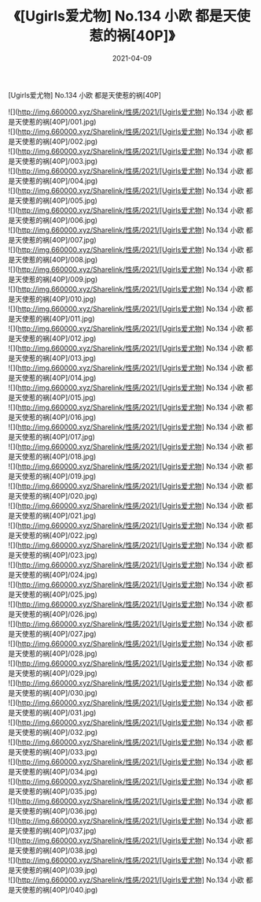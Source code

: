 ﻿---
layout: post
title:  《[Ugirls爱尤物] No.134 小欧 都是天使惹的祸[40P]》
date:   2021-04-09
img: http://img.660000.xyz/Sharelink/性感/2021/[Ugirls爱尤物] No.134 小欧 都是天使惹的祸[40P]/000.jpg
categories: [美女, 清纯, 唯美]
---

[Ugirls爱尤物] No.134 小欧 都是天使惹的祸[40P]

  ![](http://img.660000.xyz/Sharelink/性感/2021/[Ugirls爱尤物] No.134 小欧 都是天使惹的祸[40P]/001.jpg) <br> ![](http://img.660000.xyz/Sharelink/性感/2021/[Ugirls爱尤物] No.134 小欧 都是天使惹的祸[40P]/002.jpg) <br> ![](http://img.660000.xyz/Sharelink/性感/2021/[Ugirls爱尤物] No.134 小欧 都是天使惹的祸[40P]/003.jpg) <br> ![](http://img.660000.xyz/Sharelink/性感/2021/[Ugirls爱尤物] No.134 小欧 都是天使惹的祸[40P]/004.jpg) <br> ![](http://img.660000.xyz/Sharelink/性感/2021/[Ugirls爱尤物] No.134 小欧 都是天使惹的祸[40P]/005.jpg) <br> ![](http://img.660000.xyz/Sharelink/性感/2021/[Ugirls爱尤物] No.134 小欧 都是天使惹的祸[40P]/006.jpg) <br> ![](http://img.660000.xyz/Sharelink/性感/2021/[Ugirls爱尤物] No.134 小欧 都是天使惹的祸[40P]/007.jpg) <br> ![](http://img.660000.xyz/Sharelink/性感/2021/[Ugirls爱尤物] No.134 小欧 都是天使惹的祸[40P]/008.jpg) <br> ![](http://img.660000.xyz/Sharelink/性感/2021/[Ugirls爱尤物] No.134 小欧 都是天使惹的祸[40P]/009.jpg) <br> ![](http://img.660000.xyz/Sharelink/性感/2021/[Ugirls爱尤物] No.134 小欧 都是天使惹的祸[40P]/010.jpg) <br> ![](http://img.660000.xyz/Sharelink/性感/2021/[Ugirls爱尤物] No.134 小欧 都是天使惹的祸[40P]/011.jpg) <br> ![](http://img.660000.xyz/Sharelink/性感/2021/[Ugirls爱尤物] No.134 小欧 都是天使惹的祸[40P]/012.jpg) <br> ![](http://img.660000.xyz/Sharelink/性感/2021/[Ugirls爱尤物] No.134 小欧 都是天使惹的祸[40P]/013.jpg) <br> ![](http://img.660000.xyz/Sharelink/性感/2021/[Ugirls爱尤物] No.134 小欧 都是天使惹的祸[40P]/014.jpg) <br> ![](http://img.660000.xyz/Sharelink/性感/2021/[Ugirls爱尤物] No.134 小欧 都是天使惹的祸[40P]/015.jpg) <br> ![](http://img.660000.xyz/Sharelink/性感/2021/[Ugirls爱尤物] No.134 小欧 都是天使惹的祸[40P]/016.jpg) <br> ![](http://img.660000.xyz/Sharelink/性感/2021/[Ugirls爱尤物] No.134 小欧 都是天使惹的祸[40P]/017.jpg) <br> ![](http://img.660000.xyz/Sharelink/性感/2021/[Ugirls爱尤物] No.134 小欧 都是天使惹的祸[40P]/018.jpg) <br> ![](http://img.660000.xyz/Sharelink/性感/2021/[Ugirls爱尤物] No.134 小欧 都是天使惹的祸[40P]/019.jpg) <br> ![](http://img.660000.xyz/Sharelink/性感/2021/[Ugirls爱尤物] No.134 小欧 都是天使惹的祸[40P]/020.jpg) <br> ![](http://img.660000.xyz/Sharelink/性感/2021/[Ugirls爱尤物] No.134 小欧 都是天使惹的祸[40P]/021.jpg) <br> ![](http://img.660000.xyz/Sharelink/性感/2021/[Ugirls爱尤物] No.134 小欧 都是天使惹的祸[40P]/022.jpg) <br> ![](http://img.660000.xyz/Sharelink/性感/2021/[Ugirls爱尤物] No.134 小欧 都是天使惹的祸[40P]/023.jpg) <br> ![](http://img.660000.xyz/Sharelink/性感/2021/[Ugirls爱尤物] No.134 小欧 都是天使惹的祸[40P]/024.jpg) <br> ![](http://img.660000.xyz/Sharelink/性感/2021/[Ugirls爱尤物] No.134 小欧 都是天使惹的祸[40P]/025.jpg) <br> ![](http://img.660000.xyz/Sharelink/性感/2021/[Ugirls爱尤物] No.134 小欧 都是天使惹的祸[40P]/026.jpg) <br> ![](http://img.660000.xyz/Sharelink/性感/2021/[Ugirls爱尤物] No.134 小欧 都是天使惹的祸[40P]/027.jpg) <br> ![](http://img.660000.xyz/Sharelink/性感/2021/[Ugirls爱尤物] No.134 小欧 都是天使惹的祸[40P]/028.jpg) <br> ![](http://img.660000.xyz/Sharelink/性感/2021/[Ugirls爱尤物] No.134 小欧 都是天使惹的祸[40P]/029.jpg) <br> ![](http://img.660000.xyz/Sharelink/性感/2021/[Ugirls爱尤物] No.134 小欧 都是天使惹的祸[40P]/030.jpg) <br> ![](http://img.660000.xyz/Sharelink/性感/2021/[Ugirls爱尤物] No.134 小欧 都是天使惹的祸[40P]/031.jpg) <br> ![](http://img.660000.xyz/Sharelink/性感/2021/[Ugirls爱尤物] No.134 小欧 都是天使惹的祸[40P]/032.jpg) <br> ![](http://img.660000.xyz/Sharelink/性感/2021/[Ugirls爱尤物] No.134 小欧 都是天使惹的祸[40P]/033.jpg) <br> ![](http://img.660000.xyz/Sharelink/性感/2021/[Ugirls爱尤物] No.134 小欧 都是天使惹的祸[40P]/034.jpg) <br> ![](http://img.660000.xyz/Sharelink/性感/2021/[Ugirls爱尤物] No.134 小欧 都是天使惹的祸[40P]/035.jpg) <br> ![](http://img.660000.xyz/Sharelink/性感/2021/[Ugirls爱尤物] No.134 小欧 都是天使惹的祸[40P]/036.jpg) <br> ![](http://img.660000.xyz/Sharelink/性感/2021/[Ugirls爱尤物] No.134 小欧 都是天使惹的祸[40P]/037.jpg) <br> ![](http://img.660000.xyz/Sharelink/性感/2021/[Ugirls爱尤物] No.134 小欧 都是天使惹的祸[40P]/038.jpg) <br> ![](http://img.660000.xyz/Sharelink/性感/2021/[Ugirls爱尤物] No.134 小欧 都是天使惹的祸[40P]/039.jpg) <br> ![](http://img.660000.xyz/Sharelink/性感/2021/[Ugirls爱尤物] No.134 小欧 都是天使惹的祸[40P]/040.jpg) <br>